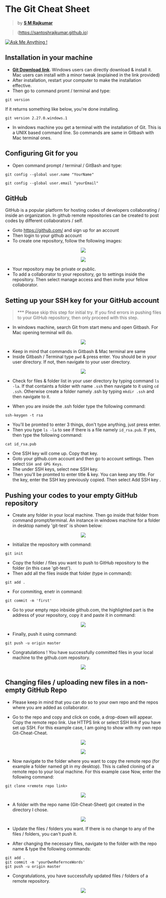# The Git Cheat Sheet

> by [<b>S M Rajkumar</b>](https://santoshrajkumar.github.io) 

> (https://santoshrajkumar.github.io)


[![Ask Me Anything !](https://img.shields.io/badge/ask%20me-linkedin-1abc9c.svg)](https://www.linkedin.com/in/santosh-mohan-rajkumar-101180a3/)

## Installation in your machine

* [<b>Git Download link</b>](https://git-scm.com/downloads). Windows users can directly download & install it. Mac users can install with a minor tweak (explained in the link provided)
* After installation, restart your computer to make the installation effective.
* Then go to command promt / terminal and type:
```git
git version
```
If it returns something like below, you're done installing.
```
git version 2.27.0.windows.1
```
* In windows machine you get a terminal with the installation of Git. This is a UNIX based command line. So commands are same in Gitbash with Mac terminal ones.

## Configuring Git for you
* Open command prompt / terminal / GitBash and type:
```
git config --global user.name "YourName"
```
```
git config --global user.email "yourEmail"
```
## GitHub
GitHub is a popular platform for hosting codes of developers collaborating / inside an organization. In github remote repositories can be created to post codes by different collaborators / self.

* Goto https://github.com/ and sign up for an account
* Then login to your github account
* To create one repository, follow the following images:
<p align="center"> 
  <kbd>
    <img src="img/git1.png">
  </kbd>
</p>

<p align="center"> 
  <kbd>
    <img src="img/git2.PNG">
  </kbd>
</p>

* Your repository may be private or public. 
* To add a collaborator to your repository, go to settings inside the repository. Then select manage access and then invite your fellow collaborator.

## Setting up your SSH key for your GitHub account
> *** Please skip this step for initial try. If you find errors in pushing files to your GitHub repository, then only proceed with this step.

* In windows machine, search Git from start menu and open Gitbash. For Mac opening terminal will do.
<p align="center"> 
  <kbd>
    <img src="img/bash1.png">
  </kbd>
</p>

* Keep in mind that commands in Gitbash & Mac terminal are same
* Inside Gitbash / Terminal type ``` pwd ``` & press enter. You should be in your user directory. If not, then navigate to your user directory.

<p align="center"> 
  <kbd>
    <img src="img/bash2.png">
  </kbd>
</p>

* Check for files & folder list in your user directory by typing command ```ls -la```. If that containts a folder with name ```.ssh``` then navigate to it using ```cd .ssh```. Otherwise create a folder namely .ssh by typing ```mkdir .ssh``` and then navigate to it.

* When you are inside the .ssh folder type the following command:
```
ssh-keygen -t rsa
```

* You'll be promted to enter 3 things, don't type anything, just press enter.
* Then you type ```ls -la``` to see if there is a file namely ```id_rsa.pub```. If yes, then type the following command:

```
cat id_rsa.pub
```

* One SSH key will come up. Copy that key.
* Goto your github.com account and then go to account settings. Then select ```SSH and GPG Keys```.
* The under SSH keys, select new SSH key.
* Then you'll be promted to enter title & key. You can keep any title. For the key, enter the SSH key previously copied. Then select Add SSH key .



## Pushing your codes to your empty GitHub repository
* Create any folder in your local machine. Then go inside that folder from command prompt/terminal. An instance in windows machine for a folder in desktop namely 'git-test' is shown below:
<p align="center"> 
  <kbd>
    <img src="img/cmd.PNG">
  </kbd>
</p>

* Initialize the repository with command:
```
git init
```
* Copy the folder / files you want to push to GitHub repository to the folder (in this case 'git-test'). 
* Then add all the files inside that folder (type in command):
```
git add .
```
* For commiting, enetr in command:
```
git commit -m 'first'
```
* Go to your empty repo inbside github.com, the highlighted part is the address of your repository, copy it and paste it in command:
<p align="center"> 
  <kbd>
    <img src="img/git3.png">
  </kbd>
</p>

* Finally, push it using command:

``
git push -u origin master
``

* Congratulations ! You have successfully committed files in your local machine to the github.com repository.

<p align="center"> 
  <kbd>
    <img src="img/git4.PNG">
  </kbd>
</p>

## Changing files / uploading new files in a non-empty GitHub Repo

* Please keep in mind that you can do so to your own repo and the repos where you are added as collaborator.

* Go to the repo and copy and click on code, a drop-down will appear. Copy the remote repo link. Use HTTPS link or select SSH link if you have set up SSH. For this example case, I am going to show with my own repo Git-Cheat-Cheat.

<p align="center"> 
  <kbd>
    <img src="img/clone1.png">
  </kbd>
</p>

<p align="center"> 
  <kbd>
    <img src="img/clone1-1.png">
  </kbd>
</p>

* Now navigate to the folder where you want to copy the remote repo (for example a folder named git in my desktop). This is called cloning of a remote repo to your local machine. For this example case Now, enter the following command:
```
git clone <remote repo link>
```

<p align="center"> 
  <kbd>
    <img src="img/clone2.png">
  </kbd>
</p>

* A folder with the repo name (Git-Cheat-Sheet) got created in the directory I chose.

<p align="center"> 
  <kbd>
    <img src="img/clone3.png">
  </kbd>
</p>

* Update the files / folders you want. If there is no change to any of the files / folders, you can't push it.

* After changing the necessary files, navigate to the folder with the repo name & type the following commands:

```
git add .
git commit -m 'yourOwnRefernceWords'
git push -u origin master
```
* Congratulations, you have successfully updated files / folders of a remote repository.

<p align="center"> 
  <kbd>
    <img src="img/clone4.png">
  </kbd>
</p>
